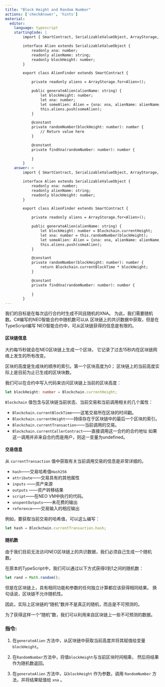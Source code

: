 ```yaml
---
title: "Block Height and Random Number"
actions: ['checkAnswer', 'hints']
material: 
  editor:
    language: typescript
    startingCode: |
        import { SmartContract, SerializableValueObject, ArrayStorage, constant } from '@neo-one/smart-contract';

        interface Alien extends SerializableValueObject {
            readonly xna: number;
            readonly alienName: string;
            readonly blockHeight: number;
        }

        export class AlienFinder extends SmartContract {

            private readonly aliens = ArrayStorage.for<Alien>();

            public generateAlien(alienName: string) {
                let blockHeight: number;
                let xna: number;
                let someAlien: Alien = {xna: xna, alienName: alienName, blockHeight: blockHeight};
                this.aliens.push(someAlien);
            }

            @constant
            private randomNumber(blockHeight: number): number {
                // Return value here
            }

            @constant
            private findXna(randomNumber: number): number {
                
            }
        }
    answer: > 
        import { SmartContract, SerializableValueObject, ArrayStorage, constant, Blockchain } from '@neo-one/smart-contract';

        interface Alien extends SerializableValueObject {
            readonly xna: number;
            readonly alienName: string;
            readonly blockHeight: number;
        }

        export class AlienFinder extends SmartContract {

            private readonly aliens = ArrayStorage.for<Alien>();

            public generateAlien(alienName: string) {
                let blockHeight: number = Blockchain.currentHeight;
                let xna: number = this.randomNumber(blockHeight);
                let someAlien: Alien = {xna: xna, alienName: alienName, blockHeight: blockHeight};
                this.aliens.push(someAlien);
            }

            @constant
            private randomNumber(blockHeight: number): number {
                return Blockchain.currentBlockTime * blockHeight;
            }

            @constant
            private findXna(randomNumber: number): number {
                
            }
        }
---
```



我们的目标是在每次运行合约时生成不同且随机的XNA。 为此，我们需要随机数。C#编写的NEO智能合约中随机数可以从 区块链上的共识数据中获取，但是在TypeScript编写 NEO智能合约中，可从区块链获得的信息是有限的。

#### 区块链信息

大约每15秒就会在NEO区块链上生成一个区块，
它记录了过去15秒内在区块链网络上发生的所有改变。

区块的高度是生成块的顺序的索引。第一个区块高度为0； 区块链上的当前高度实际上是目前为止已生成的区块块数。

我们可以在合约中写入代码来访问区块链上当前的区块高度：

```typescript
let blockHeight: number = Blockchain.currentHeight;
```

 `Blockchain` 值包含与区块链当前状态、当前交易和当前调用相关的几个属性：

- `Blockchain.currentBlockTime`——这笔交易所在区块的时间戳。
- `Blockchain.currentHeight`——持续存在于区块链中的最后一个区块的索引。
- `Blockchain.currentTransaction`——当前调用的交易。
- `Blockchain.currentCallerContract`——直接调用这一合约的合约地址
如果这一调用并非来自合约而是用户，则这一变量为undefined。


#### 交易信息

从 `currentTransaction` 值中获取有关当前调用交易的信息是非常详细的。

- `hash`——交易哈希值`Hash256`
- `attribute`——交易具有的其他属性
- `inputs` ——资产来源
- `outputs` ——资产转移结果
- `script`——在NEO VM中执行的代码。
- `unspentOutputs`——未花费的输出
- `reference`——交易输入的相应输出

例如，要获取当前交易的哈希值，可以这么编写：

```typescript
let hash = Blockchain.currentTransaction.hash; 
```

#### 随机数

由于我们目前无法访问NEO区块链上的共识数据，我们必须自己生成一个随机数。

在原本的TypeScript中，我们可以通过以下方式获得0到1之间的随机数：

```typescript
let rand = Math.random(); 
```

但是在区块链上，具有相同功能和参数的任何独立计算都应该获得相同结果。 换句话说，区块链不允许随机性。

因此，实际上区块链的“随机”数并不是真正的随机，而且是不可预测的。

为了获得这样一个“随机”数，我们可以利用来自区块链上一些不可预测的数据。

### 指令: 

1. 在`generateAlien` 方法中，从区块链中获取当前高度并将其赋值给变量`blockHeight`。

2. 在`RandomNumber`方法中，将值`blockHeight`与当前区块时间相乘， 然后将结果作为随机数返回。

3.  在`generateAlien` 方法中，以`blockHeight` 作为参数，调用 `RandomNumber` 方法，并将结果赋值给 `xna` 。
